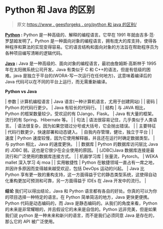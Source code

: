 # Python 和 Java 的区别

> 原文:[https://www . geesforgeks . org/python 和 java 的区别/](https://www.geeksforgeeks.org/difference-between-python-and-java/)

**[Python](https://www.geeksforgeeks.org/python-programming-language/) :** Python 是一种高级的、解释的编程语言。它早在 1991 年就由吉多·范·罗瑟姆发明了。Python 是一种面向对象的编程语言，拥有庞大的库支持，使得各种程序和算法的实现变得容易。它的语言结构和面向对象的方法旨在帮助程序员为各种项目编写清晰的逻辑代码。

**[Java](https://www.geeksforgeeks.org/java-tutorials/) :** Java 是一种高级的、面向对象的编程语言，最初由詹姆斯·高斯林于 1995 年在太阳微系统公司开发。Java 有类似于 C 和 C++的语法，但是有低级的困难。java 是独立于平台的(WORA-写一次运行在任何地方)，这意味着编译后的 Java 代码可以在不同的平台上运行，而无需重新编译。

**Python vs Java**

| 参数 | 计算机编程语言 | Java 语言(一种计算机语言，尤用于创建网站) |
| 密码 | Python 的代码行更少。 | Java 有较长的代码行。 |
| 结构 | 与 JAVA 相比，Python 的框架数量较少。受欢迎的有 DJango，Flask。 | Java 有大量的框架。流行的有 Spring、Hibernate 等。 |
| 句法 | 语法很容易记住，几乎类似于人类语言。 | 语法很复杂，因为如果您错过分号或大括号，它会抛出错误。 |
| 主要特征 | 代码行数更少，快速部署和动态键入。 | 自我内存管理，健壮，独立于平台 |
| 速度 | Python 速度较慢，因为它使用解释器，并且还在运行时确定数据类型。 | 与 python 相比，Java 的速度更快。 |
| 数据库 | Python 的数据库访问层比 Java 的 JDBC 弱。这也是它很少在企业使用的原因。 | (JDBC)Java 数据库连接是最流行和广泛使用的数据库连接方式。 |
| 机器学习库 | 张量流，Pytorch。 | WEKA mallet 深入学习 4j moa |
| 实用敏捷性 | Python 在敏捷领域一直占有一席之地，并因许多原因而变得越来越受欢迎，包括 DevOps 运动的兴起。 | Java 比 Python 享有更一致的重构支持，这一方面得益于它的静态类型系统，这使得自动化重构更加可预测和可靠，另一方面得益于 IDEs 在 Java 开发中的流行。 |

**结论**
我们可以得出结论，Java 和 Python 语言都有各自的好处。你真的可以为你的项目选择一种特定的语言。在 Python 简单简洁的地方，Java 更快更便携。Python 代码是动态编码的，而 Java 是静态编码的。从我们的角度来看，Python 的未来是非常耀眼的，并且假设它的未来是自信的。Python 远非完美，但是如果我们说 python 是一种未来和新兴的语言，而不是我们必须同意 Java 是存在的，那么它的 API 被广泛使用。